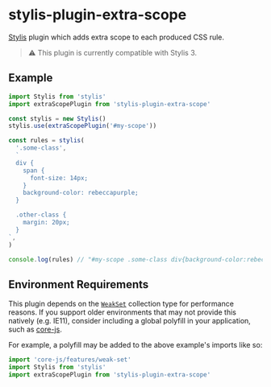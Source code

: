 # stylis-plugin-extra-scope

[Stylis](https://github.com/thysultan/stylis.js) plugin which adds extra scope to each produced CSS rule.

> ⚠️ This plugin is currently compatible with Stylis 3.

## Example

```js
import Stylis from 'stylis'
import extraScopePlugin from 'stylis-plugin-extra-scope'

const stylis = new Stylis()
stylis.use(extraScopePlugin('#my-scope'))

const rules = stylis(
  '.some-class',
  `
  div {
    span {
      font-size: 14px;
    }
    background-color: rebeccapurple;
  }

  .other-class {
    margin: 20px;
  }
`,
)

console.log(rules) // "#my-scope .some-class div{background-color:rebeccapurple;}#my-scope .some-class div span{font-size:14px;}#my-scope .some-class .other-class{margin:20px;}"
```

## Environment Requirements

This plugin depends on the [`WeakSet`](https://developer.mozilla.org/en-US/docs/Web/JavaScript/Reference/Global_Objects/WeakSet) collection type for performance reasons. If you support older environments that may not provide this natively (e.g. IE11), consider including a global polyfill in your application, such as [core-js](https://github.com/zloirock/core-js).

For example, a polyfill may be added to the above example's imports like so:

```js
import 'core-js/features/weak-set'
import Stylis from 'stylis'
import extraScopePlugin from 'stylis-plugin-extra-scope'
```
